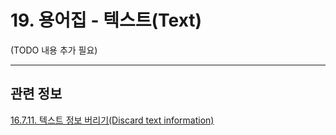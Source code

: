 # 19. 용어집 - 텍스트(Text)

(TODO 내용 추가 필요)

***

## 관련 정보

[16.7.11. 텍스트 정보 버리기(Discard text information)](./16-07-11-discard-text-information.md)